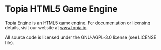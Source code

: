 Topia HTML5 Game Engine
============

Topia Engine is an HTML5 game engine.  For documentation or licensing details, visit our website at www.topia.io.

All source code is licensed under the GNU-AGPL-3.0 license (see LICENSE file).
